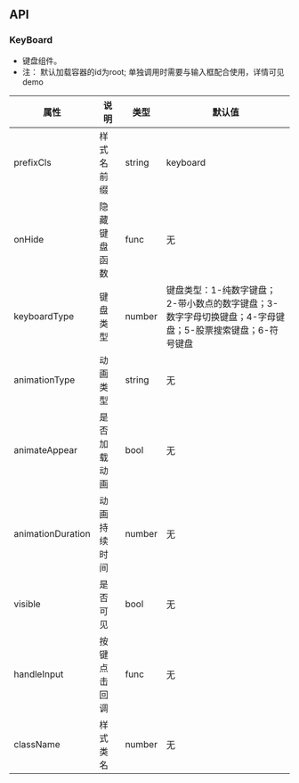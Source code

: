 ## API
### KeyBoard
- 键盘组件。
- 注： 默认加载容器的id为root; 单独调用时需要与输入框配合使用，详情可见demo

属性 | 说明 | 类型 | 默认值
-|-|-|-
prefixCls | 样式名前缀 | string | keyboard
onHide | 隐藏键盘函数 | func | 无
keyboardType | 键盘类型 | number | 键盘类型：1-纯数字键盘；2-带小数点的数字键盘；3-数字字母切换键盘；4-字母键盘；5-股票搜索键盘；6-符号键盘
animationType | 动画类型 | string | 无
animateAppear | 是否加载动画 | bool | 无
animationDuration | 动画持续时间 | number | 无
visible | 是否可见 | bool | 无
handleInput | 按键点击回调 | func | 无
className | 样式类名 | number | 无